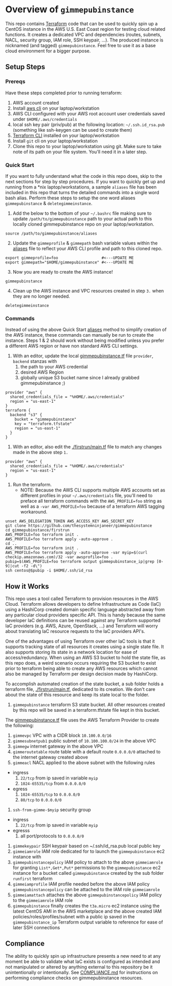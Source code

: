 # Overview of `gimmepubinstance`
This repo contains [Terraform](https://www.terraform.io/) code that can be used to quickly spin up a CentOS instance in the AWS U.S. East Coast region for testing cloud related functions. It creates a dedicated VPC and dependencies (routes, subnets, NACL, security group, IAM role, SSH keypair, ...). The produced instance is nicknamed (and tagged) `gimmepubinstance`. Feel free to use it as a base cloud environment for a bigger purpose.

## Setup Steps

### Prereqs
Have these steps completed prior to running terraform:
1. AWS account created
1. Install [aws cli](https://aws.amazon.com/cli/) on your laptop/workstation
1. AWS CLI configured with your AWS root account user credentials saved under `$HOME/.aws/credentials`
1. local ssh key pair (priv/pub) at the following location: `~/.ssh.id_rsa.pub` (something like ssh-keygen can be used to create them)
1. [Terraform CLI](https://www.terraform.io/downloads.html) installed on your laptop/workstation
1. Install `git` cli on your laptop/workstation
1. Clone this repo to your laptop/workstation using git. Make sure to take note of its path on your file system. You'll need it in a later step.


### Quick Start
If you want to fully understand what the code in this repo does, skip to the next sections for step by step procedures. If you want to quickly get up and running from a \*nix laptop/workstations, a sample `aliases` file has been included in this repo that turns the detailed commands into a single word bash alias. Perform these steps to setup the one word aliases  `gimmepubinstance` & `deletegimmeinstance`.
1. Add the below to the bottom of your `~/.bashrc` file making sure to update `/path/to/gimmepubinstance` path to your actual path to this locally cloned gimmepubinstance repo on your laptop/workstation.
```
source /path/to/gimmepubinstance/aliases
```
2. Update the `gimmeprofile` & `gimmepath` bash variable values within the [aliases](./aliases) file to reflect your AWS CLI profile and path to this cloned repo.
```
export gimmeprofile=foo                   #<---UPDATE ME
export gimmepath="$HOME/gimmepubinstance" #<---UPDATE ME
```
3. Now you are ready to create the AWS instance!
```
gimmepubinstance
```
4. Clean up the AWS instance and VPC resources created in step `3.` when they are no longer needed.
```
deletegimmeinstance
```

### Commands
Instead of using the above Quick Start [aliases](./aliases) method to simplify creation of the AWS instance, these commands can manually be run to create the instance. Steps 1 & 2 should work without being modified unless you prefer a different AWS region or have non standard AWS CLI settings.
1. With an editor, update the local [gimmepubinstance.tf](./gimmepubinstance.tf) file `provider`, `backend` stanzas with
   1. the path to your AWS credential
   2. desired AWS Region
   3. globally unique S3 bucket name since I already grabbed gimmepubinstance ;)
```
provider "aws" {
  shared_credentials_file = "%HOME/.aws/credentials"
  region = "us-east-1"
}
terraform {
  backend "s3" {
    bucket = "gimmepubinstance"
    key = "terraform.tfstate"
    region = "us-east-1"
  }
}
```
1. With an editor, also edit the [./firstrun/main.tf](./firstrun/main.tf) file to match any changes made in the above step `1.`
```
provider "aws" {
  shared_credentials_file = "%HOME/.aws/credentials"
  region = "us-east-1"
}
```
1. Run the terraform.
   * NOTE: Because the AWS CLI supports multiple AWS accounts set as different profiles in your `~/.aws/credentials` file, you'll need to preface all terraform commands with the `AWS_PROFILE=foo` string as well as a `-var AWS_PROFILE=foo` because of a terraform AWS tagging workaround.
```
unset AWS_DELEGATION_TOKEN AWS_ACCESS_KEY AWS_SECRET_KEY
git clone https://github.com/thesystemninjaneer/gimmepubinstance
cd gimmepubinstance/firstrun
AWS_PROFILE=foo terraform init .
AWS_PROFILE=foo terraform apply -auto-approve .
cd ..
AWS_PROFILE=foo terraform init .
AWS_PROFILE=foo terraform apply -auto-approve -var myip=$(curl checkip.amazonaws.com)/32 -var awsprofile=foo .
pubip=$(AWS_PROFILE=foo terraform output gimmepubinstance_ip|grep [0-9]|cut -f2 -d\")
ssh centos@$pubip -i $HOME/.ssh/id_rsa
```

## How it Works

This repo uses a tool called Terraform to provision resources in the AWS Cloud. Terraform allows developers to define Infrastructure as Code (IaC) using a HashiCorp created domain specific language abstracted away from any particular cloud providers specific API. This is handy because the same developer IaC definitions can be reused against any Terraform supported IaC providers (e.g. AWS, Azure, OpenStack, ...) and Terraform will worry about translating IaC resource requests to the IaC providers API's.

One of the advantages of using Terraform over other IaC tools is that it supports tracking state of all resources it creates using a single state file. It also supports storing its state in a network location for ease of access/redundancy. When using an AWS S3 bucket to hold the state file, as this repo does, a weird scenario occurs requiring the S3 bucket to exist prior to terraform being able to create any AWS resources which cannot also be managed by Terraform per design decision made by HashiCorp.

To accomplish automated creation of the state bucket, a sub folder holds a terraform file, [./firstrun/main.tf](./firstrun/main.tf), dedicated to its creation. We don't care about the state of this resource and keep its state local to the folder.
1. `gimmepubinstance` terraform S3 state bucket. All other resources created by this repo will be saved in a terraform.tfstate file kept in this bucket.

The [gimmepubinstance.tf](./gimmepubinstance.tf) file uses the AWS Terraform Provider to create the following:
1. `gimmevpc` VPC with a CIDR block `10.100.0.0/16`
1. `gimmesubnetpub1` public subnet of `10.100.100.0/24` in the above VPC
1. `gimmegw` internet gateway in the above VPC
1. `gimmeroutetable` route table with a default route `0.0.0.0/0` attached to the internet gateway created above
1. `gimmeacl` NACL applied to the above subnet with the following rules
  * ingress
    1. `22/tcp` from ip saved in variable `myip`
    1. `1024-65535/tcp` from `0.0.0.0/0`
  * egress
    1. `1024-65535/tcp` to `0.0.0.0/0`
    1. `80/tcp` to `0.0.0.0/0`
1. `ssh-from-gimme-$myip` security group
  * ingress
    1. `22/tcp` from ip saved in variable `myip`
  * egresss
    1. all port/protocols to `0.0.0.0/0`
1. `gimmekeypair` SSH keypair based on ~/.ssh/id_rsa.pub local public key
1. `gimmeiamrole` IAM role dedicated for to launch the `gimmepubinstance` ec2 instance with
1. `gimmepubinstancepolicy` IAM policy to attach to the above `gimmeiamrole` for granting `List*,Get*,Put*` permissions to the `gimmepubinstance` ec2 instance for a bucket called `gimmepubinstance` created by the sub folder `runfirst` terraform
1. `gimmeiamprofile` IAM profile needed before the above IAM policy `gimmepubinstancepolicy` can be attached to the IAM role `gimmeiamrole`
1. `gimmeiamattach` attaches the above `gimmepubinstancepolicy` IAM policy to the `gimmeiamrole` IAM role
1. `gimmepubinstance` finally creates the `t3a.micro` ec2 instance using the latest CentOS AMI in the AWS marketplace and the above created IAM policies/roles/profiles/subnet with a public ip saved in the `gimmepubinstance_ip` Terraform output variable to reference for ease of later SSH connections

## Compliance

The ability to quickly spin up infrastructure presents a new need to at any moment be able to validate what IaC exists is configured as intended and not manipulated or altered by anything external to this repository be it unintentionally or intentionally. See [COMPLIANCE.md](compliance/COMPLIANCE.md) for instructions on performing compliance checks on gimmepubinstance resources.
